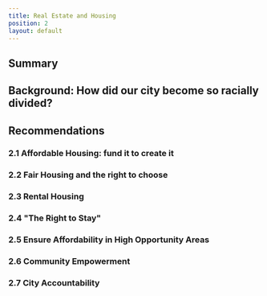 ```yaml
---
title: Real Estate and Housing
position: 2
layout: default
---
```


## Summary
## Background: How did our city become so racially divided?
## Recommendations 
### 2.1 Affordable Housing: fund it to create it
### 2.2 Fair Housing and the right to choose
### 2.3 Rental Housing
### 2.4 "The Right to Stay"
### 2.5 Ensure Affordability in High Opportunity Areas
### 2.6 Community Empowerment
### 2.7 City Accountability
